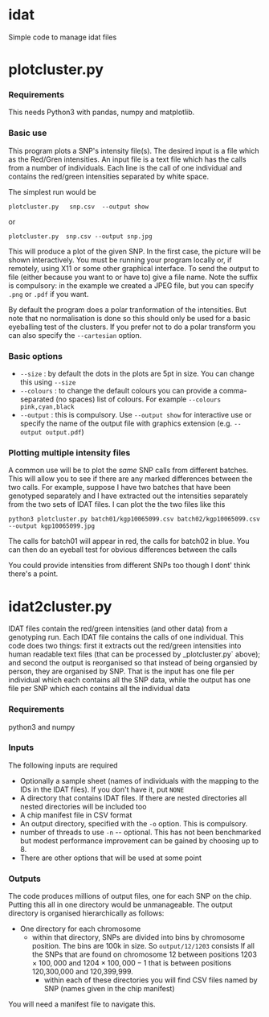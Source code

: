 # idat


Simple code to manage idat files


# plotcluster.py


### Requirements

This needs Python3 with pandas, numpy and matplotlib.

### Basic use


This program plots a SNP's intensity file(s). The desired input is  a file which as the Red/Gren intensities. An input file is a text file which has the calls from a number of individuals. Each line is the call of one individual and contains the red/green intensities separated by white space.

The simplest run would be

```plotcluster.py   snp.csv  --output show```

or

```plotcluster.py  snp.csv --output snp.jpg```

This will produce a plot of the given SNP. In the first case, the picture will be shown interactively. You must be running your program locally or, if remotely, using X11 or some other graphical interface.  To send the output to file (either because you want to or have to) give a file name. Note the suffix is compulsory: in the example we created a JPEG file, but you can specify `.png` or `.pdf` if you want.

By default the program does a polar tranformation of the intensities. But note that no normalisation is done so this should only be used for a basic eyeballing test of the clusters.  If you prefer not to do a polar transform you can also specify the `--cartesian` option.

### Basic options

* `--size` : by default the dots in the plots are 5pt in size. You can change this using `--size`
* `--colours` :  to change the default colours you can provide a comma-separated (no spaces) list of colours. For example `--colours pink,cyan,black`
* `--output` :  this is compulsory. Use `--output show` for interactive use or specify the name of the output file with graphics extension (e.g. `--output output.pdf`)


### Plotting multiple intensity files

A common use will be to plot the _same_ SNP calls from different batches. This will allow you to see if there are any marked differences between the two calls. For example, suppose I have two batches that have been genotyped separately and I have extracted out the intensities separately from the two sets of IDAT files. I can plot the the two files like this

```
python3 plotcluster.py batch01/kgp10065099.csv batch02/kgp10065099.csv --output kgp10065099.jpg
```

The calls for batch01 will appear in red, the calls for batch02 in blue. You can then do an eyeball test for obvious differences between the calls

You could provide intensities from different SNPs too though I dont' think there's a point.


# idat2cluster.py

IDAT files contain the red/green intensities (and other data) from a genotyping run. Each IDAT file contains the calls of one individual. This code does two things: first it extracts out the red/green intensities into human readable text  files (that can be processed by _plotcluster.py` above); and second the output is reorganised so that instead of being organsied by person, they are organised by SNP. That is the input has one file per individual which each contains all the SNP data, while the output has one file per SNP which each contains all the individual data

### Requirements

python3 and numpy

### Inputs

The following inputs are required
* Optionally a sample sheet (names of individuals with the mapping to the IDs in the IDAT files). If you don't have it, put `NONE`
* A  directory that contains  IDAT files. If there are nested directories all nested directories will be included too
* A chip manifest file in CSV format 
* An output directory, specified with the `-o` option. This is compulsory.
* number of threads to use `-n` -- optional. This has not been benchmarked but modest performance improvement can be gained by choosing up to 8.
* There are other options that will be used at some point


### Outputs

The code produces millions of output files, one for each SNP on the chip. Putting this all in one directory would be unmanageable. The output directory is organised hierarchically as follows:
* One directory for each chromosome
   * within that directory, SNPs are divided into bins by chromosome position. The bins are 100k in size. So `output/12/1203` consists lf all the SNPs that are found on chromosome 12 between positions $1203\times 100,000$ and $1204\times 100,000-1$ that is between positions 120,300,000 and 120,399,999.
        * within each of these directories you will find CSV files named by SNP (names given in the chip manifest)

You will need a manifest file to navigate this.

